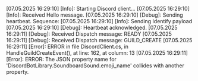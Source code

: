 [07.05.2025 16:29:10] [Info]: Starting Discord client...
[07.05.2025 16:29:10] [Info]: Received Hello message.
[07.05.2025 16:29:10] [Debug]: Sending heartbeat. Sequence: 
[07.05.2025 16:29:10] [Info]: Sending Identify payload
[07.05.2025 16:29:10] [Debug]: Heartbeat acknowledged.
[07.05.2025 16:29:11] [Debug]: Received Dispatch message: READY
[07.05.2025 16:29:11] [Debug]: Received Dispatch message: GUILD_CREATE
[07.05.2025 16:29:11] [Error]: ERROR in file DiscordClient.cs, in HandleGuildCreateEvent(), at line: 162, at column: 13
[07.05.2025 16:29:11] [Error]: ERROR: The JSON property name for 'DiscordBotLibrary.SoundboardSound.emoji_name' collides with another property.
